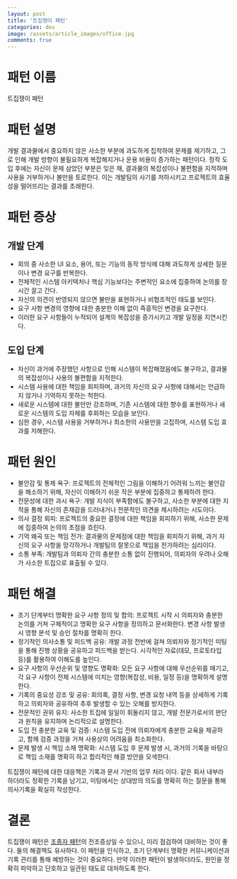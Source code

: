 ```yaml
---
layout: post
title: '트집쟁이 패턴'
categories: dev
image: /assets/article_images/office.jpg
comments: true
---
```


# 패턴 이름
트집쟁이 패턴

# 패턴 설명
개발 결과물에서 중요하지 않은 사소한 부분에 과도하게 집착하여 문제를 제기하고, 그로 인해 개발 방향이 불필요하게 복잡해지거나 운용 비용이 증가하는 패턴이다. 정작 도입 후에는 자신이 문제 삼았던 부분은 잊은 채, 결과물의 복잡성이나 불편함을 지적하며 사용을 거부하거나 불만을 토로한다. 이는 개발팀의 사기를 저하시키고 프로젝트의 효율성을 떨어뜨리는 결과를 초래한다.

# 패턴 증상
## 개발 단계
* 회의 중 사소한 UI 요소, 용어, 또는 기능의 동작 방식에 대해 과도하게 상세한 질문이나 변경 요구를 반복한다.
* 전체적인 시스템 아키텍처나 핵심 기능보다는 주변적인 요소에 집중하여 논의를 장시간 끌고 간다.
* 자신의 의견이 반영되지 않으면 불만을 표현하거나 비협조적인 태도를 보인다.
* 요구 사항 변경의 영향에 대한 충분한 이해 없이 즉흥적인 변경을 요구한다.
* 이러한 요구 사항들이 누적되어 설계의 복잡성을 증가시키고 개발 일정을 지연시킨다.

## 도입 단계
* 자신이 과거에 주장했던 사항으로 인해 시스템이 복잡해졌음에도 불구하고, 결과물의 복잡성이나 사용의 불편함을 지적한다.
* 시스템 사용에 대한 책임을 회피하며, 과거의 자신의 요구 사항에 대해서는 언급하지 않거나 기억하지 못하는 척한다.
* 새로운 시스템에 대한 불만만 강조하며, 기존 시스템에 대한 향수를 표현하거나 새로운 시스템의 도입 자체를 후회하는 모습을 보인다.
* 심한 경우, 시스템 사용을 거부하거나 최소한의 사용만을 고집하며, 시스템 도입 효과를 저해한다.

# 패턴 원인
* 불안감 및 통제 욕구: 프로젝트의 전체적인 그림을 이해하기 어려워 느끼는 불안감을 해소하기 위해, 자신이 이해하기 쉬운 작은 부분에 집중하고 통제하려 한다.
* 전문성에 대한 과시 욕구: 개발 지식이 부족함에도 불구하고, 사소한 부분에 대한 지적을 통해 자신의 존재감을 드러내거나 전문적인 의견을 제시하려는 시도이다.
* 의사 결정 회피: 프로젝트의 중요한 결정에 대한 책임을 회피하기 위해, 사소한 문제에 집중하여 논의의 초점을 흐린다.
* 기억 왜곡 또는 책임 전가: 결과물의 문제점에 대한 책임을 회피하기 위해, 과거 자신의 요구 사항을 망각하거나 개발팀의 잘못으로 책임을 전가하려는 심리이다.
* 소통 부족: 개발팀과 의뢰자 간의 충분한 소통 없이 진행되어, 의뢰자의 우려나 오해가 사소한 트집으로 표출될 수 있다.

# 패턴 해결
* 초기 단계부터 명확한 요구 사항 정의 및 합의: 프로젝트 시작 시 의뢰자와 충분한 논의를 거쳐 구체적이고 명확한 요구 사항을 정의하고 문서화한다. 변경 사항 발생 시 영향 분석 및 승인 절차를 명확히 한다.
* 정기적인 의사소통 및 피드백 공유: 개발 과정 전반에 걸쳐 의뢰자와 정기적인 미팅을 통해 진행 상황을 공유하고 피드백을 받는다. 시각적인 자료(데모, 프로토타입 등)를 활용하여 이해도를 높인다.
* 요구 사항의 우선순위 및 영향도 명확화: 모든 요구 사항에 대해 우선순위를 매기고, 각 요구 사항이 전체 시스템에 미치는 영향(복잡성, 비용, 일정 등)을 명확하게 설명한다.
* 기록의 중요성 강조 및 공유: 회의록, 결정 사항, 변경 요청 내역 등을 상세하게 기록하고 의뢰자와 공유하여 추후 발생할 수 있는 오해를 방지한다.
* 전문적인 권위 유지: 사소한 트집에 일일이 휘둘리지 않고, 개발 전문가로서의 판단과 원칙을 유지하며 논리적으로 설명한다.
* 도입 전 충분한 교육 및 검증: 시스템 도입 전에 의뢰자에게 충분한 교육을 제공하고, 함께 검증 과정을 거쳐 사용상의 어려움을 최소화한다.
* 문제 발생 시 책임 소재 명확화: 시스템 도입 후 문제 발생 시, 과거의 기록을 바탕으로 책임 소재를 명확히 하고 합리적인 해결 방안을 모색한다.

트집쟁이 패턴에 대한 대응책은 기록과 문서 기반의 업무 처리 이다. 같은 회사 내부라 하더라도 정확한 기록을 남기고, 미팅에서는 상대방의 의도를 명확히 하는 질문을 통해 의사기록을 확실히 작성한다.

# 결론
트집쟁이 패턴은 [조종자 패턴](https://gsong.pe.kr/dev/2024/11/20/%EC%A1%B0%EC%A2%85%EC%9E%90%ED%8C%A8%ED%84%B4.html)의 전조증상일 수 있으니, 미리 점검하여 대비하는 것이 좋다. 둘의 해결책도 유사하다. 이 패턴을 인식하고, 초기 단계부터 명확한 커뮤니케이션과 기록 관리를 통해 예방하는 것이 중요하다. 만약 이러한 패턴이 발생하더라도, 원인을 정확히 파악하고 단호하고 일관된 태도로 대처하도록 한다.
